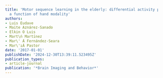 ```yaml
---
title: 'Motor sequence learning in the elderly: differential activity patterns as
  a function of hand modality'
authors:
- Luis Eudave
- Maite Aznárez-Sanado
- Elkin O Luis
- Mart\ń Martı́nez
- Mar\' ́A Fernández-Seara
- Mar\'ıÁ Pastor
date: '2017-01-01'
publishDate: '2024-12-30T13:39:11.523495Z'
publication_types:
- article-journal
publication: '*Brain Imaging and Behavior*'
---
```

